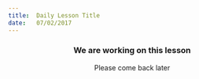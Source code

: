 ```yaml
---
title:  Daily Lesson Title
date:   07/02/2017
---
```


### <center>We are working on this lesson</center>
<center>Please come back later</center>